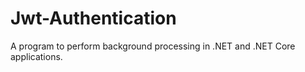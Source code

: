 # Jwt-Authentication
A program to perform background processing in .NET and .NET Core applications.
